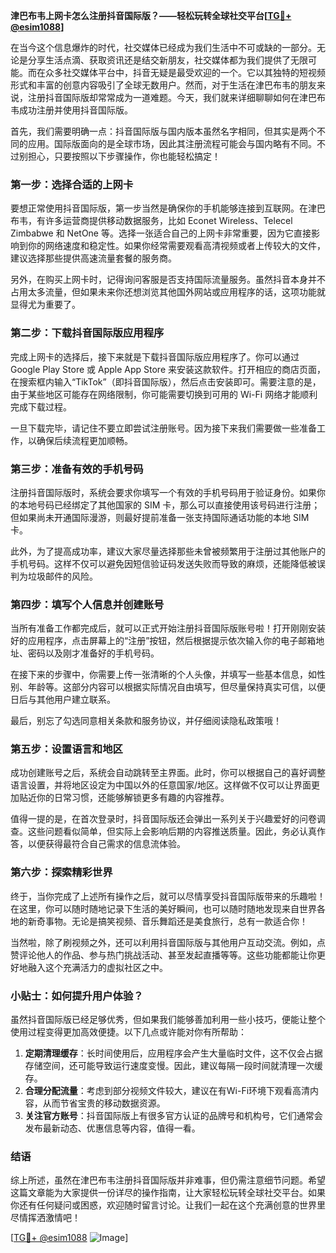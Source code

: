 **津巴布韦上网卡怎么注册抖音国际版？——轻松玩转全球社交平台[[TG💪+ @esim1088](https://t.me/s/esim1088)]**

在当今这个信息爆炸的时代，社交媒体已经成为我们生活中不可或缺的一部分。无论是分享生活点滴、获取资讯还是结交新朋友，社交媒体都为我们提供了无限可能。而在众多社交媒体平台中，抖音无疑是最受欢迎的一个。它以其独特的短视频形式和丰富的创意内容吸引了全球无数用户。然而，对于生活在津巴布韦的朋友来说，注册抖音国际版却常常成为一道难题。今天，我们就来详细聊聊如何在津巴布韦成功注册并使用抖音国际版。

首先，我们需要明确一点：抖音国际版与国内版本虽然名字相同，但其实是两个不同的应用。国际版面向的是全球市场，因此其注册流程可能会与国内略有不同。不过别担心，只要按照以下步骤操作，你也能轻松搞定！

### 第一步：选择合适的上网卡

要想正常使用抖音国际版，第一步当然是确保你的手机能够连接到互联网。在津巴布韦，有许多运营商提供移动数据服务，比如 Econet Wireless、Telecel Zimbabwe 和 NetOne 等。选择一张适合自己的上网卡非常重要，因为它直接影响到你的网络速度和稳定性。如果你经常需要观看高清视频或者上传较大的文件，建议选择那些提供高速流量套餐的服务商。

另外，在购买上网卡时，记得询问客服是否支持国际流量服务。虽然抖音本身并不占用太多流量，但如果未来你还想浏览其他国外网站或应用程序的话，这项功能就显得尤为重要了。

### 第二步：下载抖音国际版应用程序

完成上网卡的选择后，接下来就是下载抖音国际版应用程序了。你可以通过 Google Play Store 或 Apple App Store 来安装这款软件。打开相应的商店页面，在搜索框内输入“TikTok”（即抖音国际版），然后点击安装即可。需要注意的是，由于某些地区可能存在网络限制，你可能需要切换到可用的 Wi-Fi 网络才能顺利完成下载过程。

一旦下载完毕，请记住不要立即尝试注册账号。因为接下来我们需要做一些准备工作，以确保后续流程更加顺畅。

### 第三步：准备有效的手机号码

注册抖音国际版时，系统会要求你填写一个有效的手机号码用于验证身份。如果你的本地号码已经绑定了其他国家的 SIM 卡，那么可以直接使用该号码进行注册；但如果尚未开通国际漫游，则最好提前准备一张支持国际通话功能的本地 SIM 卡。

此外，为了提高成功率，建议大家尽量选择那些未曾被频繁用于注册过其他账户的手机号码。这样不仅可以避免因短信验证码发送失败而导致的麻烦，还能降低被误判为垃圾邮件的风险。

### 第四步：填写个人信息并创建账号

当所有准备工作都完成后，就可以正式开始注册抖音国际版账号啦！打开刚刚安装好的应用程序，点击屏幕上的“注册”按钮，然后根据提示依次输入你的电子邮箱地址、密码以及刚才准备好的手机号码。

在接下来的步骤中，你需要上传一张清晰的个人头像，并填写一些基本信息，如性别、年龄等。这部分内容可以根据实际情况自由填写，但尽量保持真实可信，以便日后与其他用户建立联系。

最后，别忘了勾选同意相关条款和服务协议，并仔细阅读隐私政策哦！

### 第五步：设置语言和地区

成功创建账号之后，系统会自动跳转至主界面。此时，你可以根据自己的喜好调整语言设置，并将地区设定为中国以外的任意国家/地区。这样做不仅可以让界面更加贴近你的日常习惯，还能够解锁更多有趣的内容推荐。

值得一提的是，在首次登录时，抖音国际版还会弹出一系列关于兴趣爱好的问卷调查。这些问题看似简单，但实际上会影响后期的内容推送质量。因此，务必认真作答，以便获得最符合自己需求的信息流体验。

### 第六步：探索精彩世界

终于，当你完成了上述所有操作之后，就可以尽情享受抖音国际版带来的乐趣啦！在这里，你可以随时随地记录下生活的美好瞬间，也可以随时随地发现来自世界各地的新奇事物。无论是搞笑视频、音乐舞蹈还是美食旅行，总有一款适合你！

当然啦，除了刷视频之外，还可以利用抖音国际版与其他用户互动交流。例如，点赞评论他人的作品、参与热门挑战活动、甚至发起直播等等。这些功能都能让你更好地融入这个充满活力的虚拟社区之中。

### 小贴士：如何提升用户体验？

虽然抖音国际版已经足够优秀，但如果我们能够善加利用一些小技巧，便能让整个使用过程变得更加高效便捷。以下几点或许能对你有所帮助：

1. **定期清理缓存**：长时间使用后，应用程序会产生大量临时文件，这不仅会占据存储空间，还可能导致运行速度变慢。因此，建议每隔一段时间就清理一次缓存。
2. **合理分配流量**：考虑到部分视频文件较大，建议在有Wi-Fi环境下观看高清内容，从而节省宝贵的移动数据资源。
3. **关注官方账号**：抖音国际版上有很多官方认证的品牌号和机构号，它们通常会发布最新动态、优惠信息等内容，值得一看。

### 结语

综上所述，虽然在津巴布韦注册抖音国际版并非难事，但仍需注意细节问题。希望这篇文章能为大家提供一份详尽的操作指南，让大家轻松玩转全球社交平台。如果你还有任何疑问或困惑，欢迎随时留言讨论。让我们一起在这个充满创意的世界里尽情挥洒激情吧！

[[TG💪+ @esim1088](https://t.me/s/esim1088) ![Image](https://i.postimg.cc/4NQfJmqS/Snipaste-2025-05-13-00-14-12.png)]